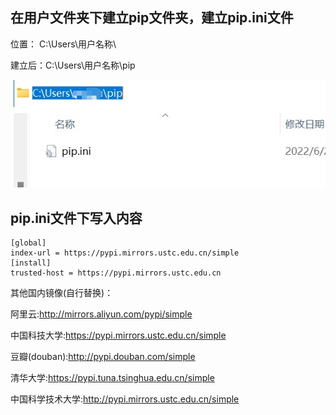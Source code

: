 ## 在用户文件夹下建立pip文件夹，建立pip.ini文件 

位置：
C:\Users\用户名称\\

建立后：C:\Users\用户名称\pip

![](./Pictures/pipSetting.jpg) 

## pip.ini文件下写入内容

```
[global]
index-url = https://pypi.mirrors.ustc.edu.cn/simple
[install]
trusted-host = https://pypi.mirrors.ustc.edu.cn
```

其他国内镜像(自行替换)：

阿里云:http://mirrors.aliyun.com/pypi/simple

中国科技大学:https://pypi.mirrors.ustc.edu.cn/simple

豆瓣(douban):http://pypi.douban.com/simple

清华大学:https://pypi.tuna.tsinghua.edu.cn/simple

中国科学技术大学:http://pypi.mirrors.ustc.edu.cn/simple